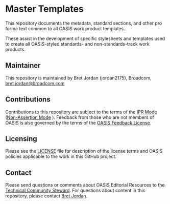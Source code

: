 # Master Templates

This repository documents the metadata, standard sections, and other pro forma text common to all OASIS work product templates.

These assist in the development of specific stylesheets and templates used to create all OASIS-styled standards- and non-standards-track work products. 

## Maintainer

This repository is maintained by Bret Jordan (jordan2175), Broadcom, bret.jordan@broadcom.com

## Contributions

Contributions to this repository are subject to the terms of the [IPR Mode](https://www.oasis-open.org/policies-guidelines/ipr#def-ipr-mode) ([Non-Assertion Mode](https://www.oasis-open.org/policies-guidelines/ipr#Non-Assertion-Mode) ). Feedback from those who are not members of OASIS is also governed by the terms of the [OASIS Feedback License](https://www.oasis-open.org/policies-guidelines/ipr#appendixa).

## Licensing

Please see the [LICENSE](https://github.com/oasis-editorial-resources/master-templates/blob/master/LICENSE.md) file for description of the license terms and OASIS policies applicable to the work in this GitHub project. 

## Contact

Please send questions or comments about OASIS Editorial Resources to the [Technical Community Steward](mailto:tc-admin@oasis-open.org).  For questions about content in this repository, please contact [Bret Jordan](mailto:bret.jordan@broadcom.com).
